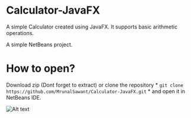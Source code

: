 # Calculator-JavaFX
A simple Calculator created using JavaFX.
It supports basic arithmetic operations.

A simple NetBeans project.
# How to open?
Download zip (Dont forget to extract) or clone the repository
*
`git clone https://github.com/MrunalSawant/Calculator-JavaFX.git`
*
and open it in NetBeans IDE.

![Alt text](https://github.com/MrunalSawant/Calculator-JavaFX/blob/master/src/calculatorjavafx/JavaFxCalculator.png?raw=true "JavaFx Calculator")
